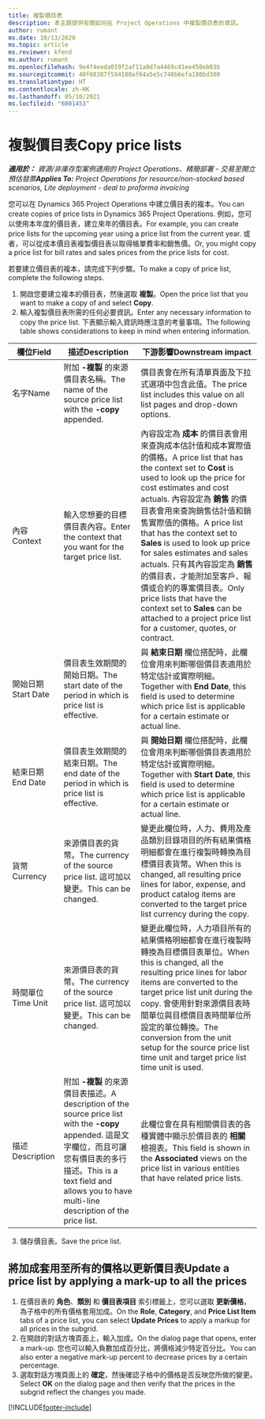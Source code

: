 ```yaml
---
title: 複製價目表
description: 本主題提供有關如何在 Project Operations 中複製價目表的資訊。
author: rumant
ms.date: 10/13/2020
ms.topic: article
ms.reviewer: kfend
ms.author: rumant
ms.openlocfilehash: 9e4f4eeda019f2af11a0d7a4469c41ee450eb03b
ms.sourcegitcommit: 40f68387f594180af64a5e5c748b6efa188bd300
ms.translationtype: HT
ms.contentlocale: zh-HK
ms.lasthandoff: 05/10/2021
ms.locfileid: "6001453"
---
```

# <a name="copy-price-lists"></a><span data-ttu-id="6069e-103">複製價目表</span><span class="sxs-lookup"><span data-stu-id="6069e-103">Copy price lists</span></span>

<span data-ttu-id="6069e-104">_**適用於：** 資源/非庫存型案例適用的 Project Operations、精簡部署 - 交易至開立預估發票_</span><span class="sxs-lookup"><span data-stu-id="6069e-104">_**Applies To:** Project Operations for resource/non-stocked based scenarios, Lite deployment - deal to proforma invoicing_</span></span>

<span data-ttu-id="6069e-105">您可以在 Dynamics 365 Project Operations 中建立價目表的複本。</span><span class="sxs-lookup"><span data-stu-id="6069e-105">You can create copies of price lists in Dynamics 365 Project Operations.</span></span> <span data-ttu-id="6069e-106">例如，您可以使用本年度的價目表，建立來年的價目表。</span><span class="sxs-lookup"><span data-stu-id="6069e-106">For example, you can create price lists for the upcoming year using a price list from the current year.</span></span>  <span data-ttu-id="6069e-107">或者，可以從成本價目表複製價目表以取得帳單費率和銷售價。</span><span class="sxs-lookup"><span data-stu-id="6069e-107">Or, you might copy a price list for bill rates and sales prices from the price lists for cost.</span></span> 

<span data-ttu-id="6069e-108">若要建立價目表的複本，請完成下列步驟。</span><span class="sxs-lookup"><span data-stu-id="6069e-108">To make a copy of price list, complete the following steps.</span></span>

1. <span data-ttu-id="6069e-109">開啟您要建立複本的價目表，然後選取 **複製**。</span><span class="sxs-lookup"><span data-stu-id="6069e-109">Open the price list that you want to make a copy of and select **Copy**.</span></span>
2. <span data-ttu-id="6069e-110">輸入複製價目表所需的任何必要資訊。</span><span class="sxs-lookup"><span data-stu-id="6069e-110">Enter any necessary information to copy the price list.</span></span> <span data-ttu-id="6069e-111">下表顯示輸入資訊時應注意的考量事項。</span><span class="sxs-lookup"><span data-stu-id="6069e-111">The following table shows considerations to keep in mind when entering information.</span></span>

| <span data-ttu-id="6069e-112">欄位</span><span class="sxs-lookup"><span data-stu-id="6069e-112">Field</span></span> | <span data-ttu-id="6069e-113">描述</span><span class="sxs-lookup"><span data-stu-id="6069e-113">Description</span></span> | <span data-ttu-id="6069e-114">下游影響</span><span class="sxs-lookup"><span data-stu-id="6069e-114">Downstream impact</span></span> |
| --- | --- | --- |
| <span data-ttu-id="6069e-115">名字</span><span class="sxs-lookup"><span data-stu-id="6069e-115">Name</span></span> | <span data-ttu-id="6069e-116">附加 **-複製** 的來源價目表名稱。</span><span class="sxs-lookup"><span data-stu-id="6069e-116">The name of the source price list with the **-copy** appended.</span></span> | <span data-ttu-id="6069e-117">價目表會在所有清單頁面及下拉式選項中包含此值。</span><span class="sxs-lookup"><span data-stu-id="6069e-117">The price list includes this value on all list pages and drop-down options.</span></span> |
| <span data-ttu-id="6069e-118">內容</span><span class="sxs-lookup"><span data-stu-id="6069e-118">Context</span></span> | <span data-ttu-id="6069e-119">輸入您想要的目標價目表內容。</span><span class="sxs-lookup"><span data-stu-id="6069e-119">Enter the context that you want for the target price list.</span></span> | <span data-ttu-id="6069e-120">內容設定為 **成本** 的價目表會用來查詢成本估計值和成本實際值的價格。</span><span class="sxs-lookup"><span data-stu-id="6069e-120">A price list that has the context set to **Cost** is used to look up the price for cost estimates and cost actuals.</span></span> <span data-ttu-id="6069e-121">內容設定為 **銷售** 的價目表會用來查詢銷售估計值和銷售實際值的價格。</span><span class="sxs-lookup"><span data-stu-id="6069e-121">A price list that has the context set to **Sales** is used to look up price for sales estimates and sales actuals.</span></span> <span data-ttu-id="6069e-122">只有其內容設定為 **銷售** 的價目表，才能附加至客戶、報價或合約的專案價目表。</span><span class="sxs-lookup"><span data-stu-id="6069e-122">Only price lists that have the context set to **Sales** can be attached to a project price list for a customer, quotes, or contract.</span></span> |
| <span data-ttu-id="6069e-123">開始日期</span><span class="sxs-lookup"><span data-stu-id="6069e-123">Start Date</span></span> | <span data-ttu-id="6069e-124">價目表生效期間的開始日期。</span><span class="sxs-lookup"><span data-stu-id="6069e-124">The start date of the period in which is price list is effective.</span></span> | <span data-ttu-id="6069e-125">與 **結束日期** 欄位搭配時，此欄位會用來判斷哪個價目表適用於特定估計或實際明細。</span><span class="sxs-lookup"><span data-stu-id="6069e-125">Together with **End Date**, this field is used to determine which price list is applicable for a certain estimate or actual line.</span></span> |
| <span data-ttu-id="6069e-126">結束日期</span><span class="sxs-lookup"><span data-stu-id="6069e-126">End Date</span></span> | <span data-ttu-id="6069e-127">價目表生效期間的結束日期。</span><span class="sxs-lookup"><span data-stu-id="6069e-127">The end date of the period in which is price list is effective.</span></span> | <span data-ttu-id="6069e-128">與 **開始日期** 欄位搭配時，此欄位會用來判斷哪個價目表適用於特定估計或實際明細。</span><span class="sxs-lookup"><span data-stu-id="6069e-128">Together with **Start Date**, this field is used to determine which price list is applicable for a certain estimate or actual line.</span></span> |
| <span data-ttu-id="6069e-129">貨幣</span><span class="sxs-lookup"><span data-stu-id="6069e-129">Currency</span></span> | <span data-ttu-id="6069e-130">來源價目表的貨幣。</span><span class="sxs-lookup"><span data-stu-id="6069e-130">The currency of the source price list.</span></span> <span data-ttu-id="6069e-131">這可加以變更。</span><span class="sxs-lookup"><span data-stu-id="6069e-131">This can be changed.</span></span> | <span data-ttu-id="6069e-132">變更此欄位時，人力、費用及產品類別目錄項目的所有結果價格明細都會在進行複製時轉換為目標價目表貨幣。</span><span class="sxs-lookup"><span data-stu-id="6069e-132">When this is changed, all resulting price lines for labor, expense, and product catalog items are converted to the target price list currency during the copy.</span></span> |
| <span data-ttu-id="6069e-133">時間單位</span><span class="sxs-lookup"><span data-stu-id="6069e-133">Time Unit</span></span> | <span data-ttu-id="6069e-134">來源價目表的貨幣。</span><span class="sxs-lookup"><span data-stu-id="6069e-134">The currency of the source price list.</span></span> <span data-ttu-id="6069e-135">這可加以變更。</span><span class="sxs-lookup"><span data-stu-id="6069e-135">This can be changed.</span></span> | <span data-ttu-id="6069e-136">變更此欄位時，人力項目所有的結果價格明細都會在進行複製時轉換為目標價目表單位。</span><span class="sxs-lookup"><span data-stu-id="6069e-136">When this is changed, all the resulting price lines for labor items are converted to the target price list unit during the copy.</span></span> <span data-ttu-id="6069e-137">會使用針對來源價目表時間單位與目標價目表時間單位所設定的單位轉換。</span><span class="sxs-lookup"><span data-stu-id="6069e-137">The conversion from the unit setup for the source price list time unit and target price list time unit is used.</span></span> |
| <span data-ttu-id="6069e-138">描述</span><span class="sxs-lookup"><span data-stu-id="6069e-138">Description</span></span> | <span data-ttu-id="6069e-139">附加 **-複製** 的來源價目表描述。</span><span class="sxs-lookup"><span data-stu-id="6069e-139">A description of the source price list with the **-copy** appended.</span></span> <span data-ttu-id="6069e-140">這是文字欄位，而且可讓您有價目表的多行描述。</span><span class="sxs-lookup"><span data-stu-id="6069e-140">This is a text field and allows you to have multi-line description of the price list.</span></span> | <span data-ttu-id="6069e-141">此欄位會在具有相關價目表的各種實體中顯示於價目表的 **相關** 檢視表。</span><span class="sxs-lookup"><span data-stu-id="6069e-141">This field is shown in the **Associated** views on the price list in various entities that have related price lists.</span></span> |

3. <span data-ttu-id="6069e-142">儲存價目表。</span><span class="sxs-lookup"><span data-stu-id="6069e-142">Save the price list.</span></span> 

## <a name="update-a-price-list-by-applying-a-mark-up-to-all-the-prices"></a><span data-ttu-id="6069e-143">將加成套用至所有的價格以更新價目表</span><span class="sxs-lookup"><span data-stu-id="6069e-143">Update a price list by applying a mark-up to all the prices</span></span>

1. <span data-ttu-id="6069e-144">在價目表的 **角色**、**類別** 和 **價目表項目** 索引標籤上，您可以選取 **更新價格**，為子格中的所有價格套用加成。</span><span class="sxs-lookup"><span data-stu-id="6069e-144">On the **Role**, **Category**, and **Price List Item** tabs of a price list, you can select **Update Prices** to apply a markup for all prices in the subgrid.</span></span> 
2. <span data-ttu-id="6069e-145">在開啟的對話方塊頁面上，輸入加成。</span><span class="sxs-lookup"><span data-stu-id="6069e-145">On the dialog page that opens, enter a mark-up.</span></span> <span data-ttu-id="6069e-146">您也可以輸入負數加成百分比，將價格減少特定百分比。</span><span class="sxs-lookup"><span data-stu-id="6069e-146">You can also enter a negative mark-up percent to decrease prices by a certain percentage.</span></span> 
3. <span data-ttu-id="6069e-147">選取對話方塊頁面上的 **確定**，然後確認子格中的價格是否反映您所做的變更。</span><span class="sxs-lookup"><span data-stu-id="6069e-147">Select **OK** on the dialog page and then verify that the prices in the subgrid reflect the changes you made.</span></span>


[!INCLUDE[footer-include](../includes/footer-banner.md)]